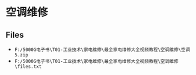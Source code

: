 # 空调维修

## Files

- `F:/5000G电子书\T01-工业技术\家电维修\最全家电维修大全视频教程\空调维修\空调5.zip`
- `F:/5000G电子书\T01-工业技术\家电维修\最全家电维修大全视频教程\空调维修\files.txt`
